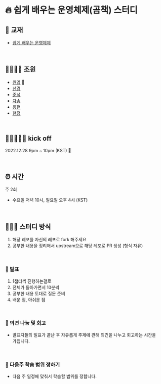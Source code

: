# 🔥 쉽게 배우는 운영체제(곰책) 스터디

## 📖 교재

- [쉽게 배우는 운영체제](https://product.kyobobook.co.kr/detail/S000001743685)

<br>

## 👨‍👩‍👦‍👦 조원

- [원영](https://github.com/yooveloper) 🙈
- [선경](https://github.com/)
- [준석](https://github.com/)
- [다솜](https://github.com/)
- [용현](https://github.com/)
- [현정](https://github.com/)

<br>

## 🏃🏽‍♀️🏃‍♂️ kick off

2022.12.28 9pm ~ 10pm (KST) 🎄

<br>

## ⏰ 시간

주 2회

- 수요일 저녁 10시, 일요일 오후 4시 (KST)

<br>

## 👩🏻‍💻 스터디 방식

1. 해당 레포를 자신의 레포로 fork 해주세요
2. 공부한 내용을 정리해서 upstream으로 해당 레포로 PR 생성 (형식 자유)

<br>

### 💬 발표

1. 1챕터씩 진행하는걸로
2. 전체가 돌아가면서 10분씩
3. 공부한 내용 토대로 질문 준비
4. 배운 점, 아쉬운 점

<br>

### 🤔 의견 나눔 및 회고

- 발표자들의 발표가 끝난 후 자유롭게 주제에 관해 의견을 나누고 회고하는 시간을 가집니다.

<br>

### 🎯 다음주 학습 범위 정하기

- 다음 주 일정에 맞춰서 학습할 범위를 정합니다.
